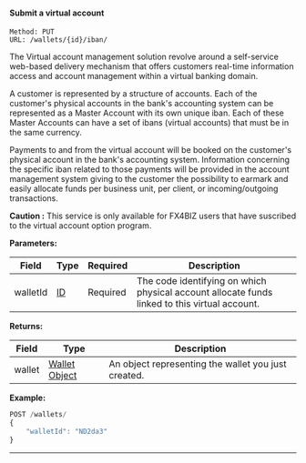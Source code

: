 #### <a id="post_wallets_virtual"></a> Submit a virtual account ####

```
Method: PUT 
URL: /wallets/{id}/iban/
```

The Virtual account management solution revolve around a self-service web-based delivery mechanism that offers customers real-time information access and account management within a virtual banking domain.

A customer is represented by a structure of accounts. Each of the customer's physical accounts in the bank's accounting system can be represented as a Master Account with its own unique iban. Each of these Master Accounts can have a set of ibans (virtual accounts) that must be in the same currency. 

Payments to and from the virtual account will be booked on the customer's physical account in the bank's accounting system. Information concerning the specific iban related to those payments will be provided in the account management system giving to the customer the possibility to earmark and easily allocate funds per business unit, per client, or incoming/outgoing transactions.

**Caution :** This service is only available for FX4BIZ users that have suscribed to the virtual account option program.

**Parameters:**

| Field | Type | Required | Description |
|-------|------|----------|-------------|
| walletId | [ID](../conventions/formattingConventions.md#type_id) | Required | The code identifying on which physical account allocate funds linked to this virtual account. |

**Returns:**

| Field | Type | Description |
|-------|------|-------------|
| wallet | [Wallet Object](../objects/objects.md#wallet_object) | An object representing the wallet you just created. |

**Example:**
```js
POST /wallets/
{
    "walletId": "ND2da3"
}
```

<hr />


